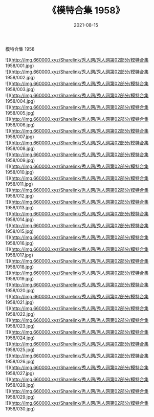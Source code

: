 ﻿---
layout: post
title:  《模特合集 1958》
date:   2021-08-15
img: http://img.660000.xyz/Sharelink/秀人网/秀人网第02部分/模特合集 1958/000.jpg
categories: [美女, 清纯, 唯美]
---

模特合集 1958

  ![](http://img.660000.xyz/Sharelink/秀人网/秀人网第02部分/模特合集 1958/001.jpg) <br> ![](http://img.660000.xyz/Sharelink/秀人网/秀人网第02部分/模特合集 1958/002.jpg) <br> ![](http://img.660000.xyz/Sharelink/秀人网/秀人网第02部分/模特合集 1958/003.jpg) <br> ![](http://img.660000.xyz/Sharelink/秀人网/秀人网第02部分/模特合集 1958/004.jpg) <br> ![](http://img.660000.xyz/Sharelink/秀人网/秀人网第02部分/模特合集 1958/005.jpg) <br> ![](http://img.660000.xyz/Sharelink/秀人网/秀人网第02部分/模特合集 1958/006.jpg) <br> ![](http://img.660000.xyz/Sharelink/秀人网/秀人网第02部分/模特合集 1958/007.jpg) <br> ![](http://img.660000.xyz/Sharelink/秀人网/秀人网第02部分/模特合集 1958/008.jpg) <br> ![](http://img.660000.xyz/Sharelink/秀人网/秀人网第02部分/模特合集 1958/009.jpg) <br> ![](http://img.660000.xyz/Sharelink/秀人网/秀人网第02部分/模特合集 1958/010.jpg) <br> ![](http://img.660000.xyz/Sharelink/秀人网/秀人网第02部分/模特合集 1958/011.jpg) <br> ![](http://img.660000.xyz/Sharelink/秀人网/秀人网第02部分/模特合集 1958/012.jpg) <br> ![](http://img.660000.xyz/Sharelink/秀人网/秀人网第02部分/模特合集 1958/013.jpg) <br> ![](http://img.660000.xyz/Sharelink/秀人网/秀人网第02部分/模特合集 1958/014.jpg) <br> ![](http://img.660000.xyz/Sharelink/秀人网/秀人网第02部分/模特合集 1958/015.jpg) <br> ![](http://img.660000.xyz/Sharelink/秀人网/秀人网第02部分/模特合集 1958/016.jpg) <br> ![](http://img.660000.xyz/Sharelink/秀人网/秀人网第02部分/模特合集 1958/017.jpg) <br> ![](http://img.660000.xyz/Sharelink/秀人网/秀人网第02部分/模特合集 1958/018.jpg) <br> ![](http://img.660000.xyz/Sharelink/秀人网/秀人网第02部分/模特合集 1958/019.jpg) <br> ![](http://img.660000.xyz/Sharelink/秀人网/秀人网第02部分/模特合集 1958/020.jpg) <br> ![](http://img.660000.xyz/Sharelink/秀人网/秀人网第02部分/模特合集 1958/021.jpg) <br> ![](http://img.660000.xyz/Sharelink/秀人网/秀人网第02部分/模特合集 1958/022.jpg) <br> ![](http://img.660000.xyz/Sharelink/秀人网/秀人网第02部分/模特合集 1958/023.jpg) <br> ![](http://img.660000.xyz/Sharelink/秀人网/秀人网第02部分/模特合集 1958/024.jpg) <br> ![](http://img.660000.xyz/Sharelink/秀人网/秀人网第02部分/模特合集 1958/025.jpg) <br> ![](http://img.660000.xyz/Sharelink/秀人网/秀人网第02部分/模特合集 1958/026.jpg) <br> ![](http://img.660000.xyz/Sharelink/秀人网/秀人网第02部分/模特合集 1958/027.jpg) <br> ![](http://img.660000.xyz/Sharelink/秀人网/秀人网第02部分/模特合集 1958/028.jpg) <br> ![](http://img.660000.xyz/Sharelink/秀人网/秀人网第02部分/模特合集 1958/029.jpg) <br> ![](http://img.660000.xyz/Sharelink/秀人网/秀人网第02部分/模特合集 1958/030.jpg) <br>